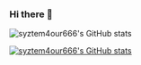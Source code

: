 ### Hi there 👋

<!--
**syztem4our666/syztem4our666** is a ✨ _special_ ✨ repository because its `README.md` (this file) appears on your GitHub profile.

Here are some ideas to get you started:

- 🔭 I’m currently working on ...
- 🌱 I’m currently learning ...
- 👯 I’m looking to collaborate on ...
- 🤔 I’m looking for help with ...
- 💬 Ask me about ...
- 📫 How to reach me: ...
- 😄 Pronouns: ...
- ⚡ Fun fact: ...
-->
![syztem4our666's GitHub stats](https://github-readme-stats.vercel.app/api?username=syztem4our666&show_icons=true)

[![syztem4our666's GitHub stats](https://github-readme-stats.vercel.app/api?username=syztem4our666)](https://github.com/anuraghazra/github-readme-stats)

